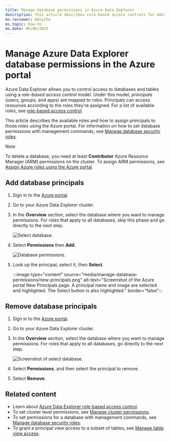 ```yaml
---
title: Manage database permissions in Azure Data Explorer
description: This article describes role-based access controls for databases and tables in Azure Data Explorer.
ms.reviewer: mblythe
ms.topic: how-to
ms.date: 06/06/2025
---
```


# Manage Azure Data Explorer database permissions in the Azure portal

Azure Data Explorer allows you to control access to databases and tables using a *role-based access control* model. Under this model, *principals* (users, groups, and apps) are mapped to *roles*. Principals can access resources according to the roles they're assigned. For a list of available roles, see [role-based access control](/kusto/access-control/role-based-access-control?view=azure-data-explorer&preserve-view=true).

This article describes the available roles and how to assign principals to those roles using the Azure portal. For information on how to set database permissions with management commands, see [Manage database security roles](/kusto/management/manage-database-security-roles?view=azure-data-explorer&preserve-view=true).

> [!NOTE]
> To delete a database, you need at least **Contributor** Azure Resource Manager (ARM) permissions on the cluster. To assign ARM permissions, see [Assign Azure roles using the Azure portal](/azure/role-based-access-control/role-assignments-portal).

## Add database principals

1. Sign in to the [Azure portal](https://portal.azure.com/).

1. Go to your Azure Data Explorer cluster.

1. In the **Overview** section, select the database where you want to manage permissions. For roles that apply to all databases, skip this phase and go directly to the next step.

    ![Select database.](media/manage-database-permissions/select-database.png)

1. Select **Permissions** then **Add**.

    ![Database permissions.](media/manage-database-permissions/database-permissions.png)

1. Look up the principal, select it, then **Select**.

    :::image type="content" source="media/manage-database-permissions/new-principals.png" alt-text="Screenshot of the Azure portal New Principals page. A principal name and image are selected and highlighted. The Select button is also highlighted." border="false":::

## Remove database principals

1. Sign in to the [Azure portal](https://portal.azure.com/).

1. Go to your Azure Data Explorer cluster.

1. In the **Overview** section, select the database where you want to manage permissions. For roles that apply to all databases, go directly to the next step.

    ![Screenshot of select database.](media/manage-database-permissions/select-database.png)

1. Select **Permissions**, and then select the principal to remove.

1. Select **Remove**.

## Related content

* Learn about [Azure Data Explorer role-based access control](/kusto/access-control/role-based-access-control?view=azure-data-explorer&preserve-view=true).
* To set cluster level permissions, see [Manage cluster permissions](manage-cluster-permissions.md).
* To set permissions for a database with management commands, see [Manage database security roles](/kusto/management/manage-database-security-roles?view=azure-data-explorer&preserve-view=true).
* To grant a principal view access to a subset of tables, see [Manage table view access](/kusto/management/manage-table-view-access?view=azure-data-explorer&preserve-view=true).

